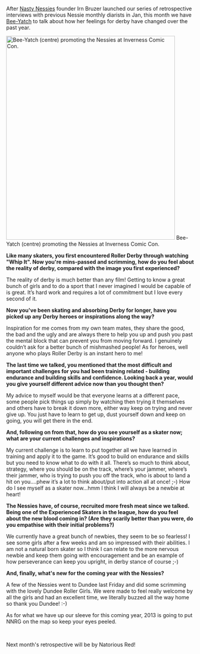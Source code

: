 <html><body><div>

After <a href="nastynessiesrollergirls.wordpress.com">Nasty Nessies</a> founder Irn Bruzer launched our series of retrospective interviews with previous Nessie monthly diarists in Jan, this month we have <a href="http://www.scottishrollerderbyblog.com/posts/2012/03/21/monthly-diary-of-a-league-nasty-nessies-in-march-bee-yatch/">Bee-Yatch</a> to talk about how her feelings for derby have changed over the past year.

<a href="http://www.scottishrollerderbyblog.com/2013/02/comic-con.jpg"><img class="size-full wp-image-2213" alt="Bee-Yatch (centre) promoting the Nessies at Inverness Comic Con." src="http://www.scottishrollerderbyblog.com/2013/02/comic-con.jpg" width="453" height="548"></a> Bee-Yatch (centre) promoting the Nessies at Inverness Comic Con.

<strong>Like many skaters, you first encountered Roller Derby through watching "Whip It". Now you're mins-passed and scrimming, how do you feel about the reality of derby, compared with the image you first experienced?</strong>

The reality of derby is much better than any film! Getting to know a great bunch of girls and to do a sport that I never imagined I would be capable of is great. It’s hard work and requires a lot of commitment but I love every second of it.

</div>
<div>

<strong>Now you've been skating and absorbing Derby for longer, have you picked up any Derby heroes or inspirations along the way?</strong>

Inspiration for me comes from my own team mates, they share the good, the bad and the ugly and are always there to help you up and push you past the mental block that can prevent you from moving forward. I genuinely couldn’t ask for a better bunch of mishmashed people! As for heroes, well anyone who plays Roller Derby is an instant hero to me!

</div>
<div>

<strong>The last time we talked, you mentioned that the most difficult and important challenges for you had been training related - building endurance and building skills and confidence. Looking back a year, would you give yourself different advice now than you thought then?</strong>

My advice to myself would be that everyone learns at a different pace, some people pick things up simply by watching then trying it themselves and others have to break it down more, either way keep on trying and never give up. You just have to learn to get up, dust yourself down and keep on going, you will get there in the end.

</div>
<div>

<strong>And, following on from that, how do you see yourself as a skater now; what are your current challenges and inspirations?</strong>

My current challenge is to learn to put together all we have learned in training and apply it to the game. It’s good to build on endurance and skills but you need to know what to do with it all. There’s so much to think about, strategy, where you should be on the track, where’s your jammer, where’s their jammer, who is trying to push you off the track, who is about to land a hit on you….phew it’s a lot to think about/put into action all at once! ;-) How do I see myself as a skater now…hmm I think I will always be a newbie at heart!

</div>
<div>

<strong>The Nessies have, of course, recruited more fresh meat since we talked. Being one of the Experienced Skaters in the league, how do you feel about the new blood coming in? (Are they scarily better than you were, do you empathise with their initial problems?)</strong>

We currently have a great bunch of newbies, they seem to be so fearless! I see some girls after a few weeks and am so impressed with their abilities. I am not a natural born skater so I think I can relate to the more nervous newbie and keep them going with encouragement and be an example of how perseverance can keep you upright, in derby stance of course ;-)

</div>
<div>

<strong>And, finally, what's new for the coming year with the Nessies?</strong>

</div>
A few of the Nessies went to Dundee last Friday and did some scrimming with the lovely Dundee Roller Girls. We were made to feel really welcome by all the girls and had an excellent time, we literally buzzed all the way home so thank you Dundee! :-)

As for what we have up our sleeve for this coming year, 2013 is going to put NNRG on the map so keep your eyes peeled.

 

Next month's retrospective will be by Natorious Red!</body></html>
